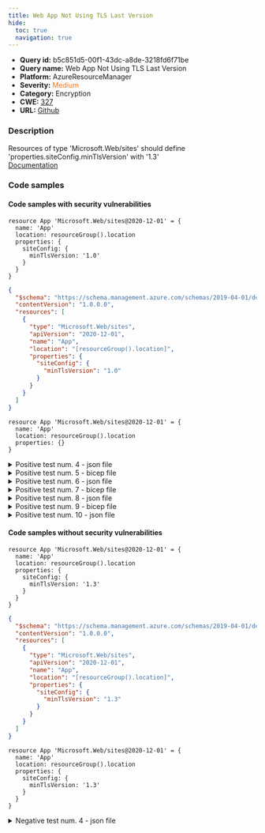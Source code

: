 ```yaml
---
title: Web App Not Using TLS Last Version
hide:
  toc: true
  navigation: true
---
```


<style>
  .highlight .hll {
    background-color: #ff171742;
  }
  .md-content {
    max-width: 1100px;
    margin: 0 auto;
  }
</style>

-   **Query id:** b5c851d5-00f1-43dc-a8de-3218fd6f71be
-   **Query name:** Web App Not Using TLS Last Version
-   **Platform:** AzureResourceManager
-   **Severity:** <span style="color:#ff7213">Medium</span>
-   **Category:** Encryption
-   **CWE:** <a href="https://cwe.mitre.org/data/definitions/327.html" onclick="newWindowOpenerSafe(event, 'https://cwe.mitre.org/data/definitions/327.html')">327</a>
-   **URL:** [Github](https://github.com/Checkmarx/kics/tree/master/assets/queries/azureResourceManager/web_app_not_using_tls_last_version)

### Description
Resources of type 'Microsoft.Web/sites' should define 'properties.siteConfig.minTlsVersion' with '1.3'<br>
[Documentation](https://docs.microsoft.com/en-us/azure/templates/microsoft.web/sites?tabs=json#siteconfig-object)

### Code samples
#### Code samples with security vulnerabilities
```bicep title="Positive test num. 1 - bicep file" hl_lines="6"
resource App 'Microsoft.Web/sites@2020-12-01' = {
  name: 'App'
  location: resourceGroup().location
  properties: {
    siteConfig: {
      minTlsVersion: '1.0'
    }
  }
}

```
```json title="Positive test num. 2 - json file" hl_lines="12"
{
  "$schema": "https://schema.management.azure.com/schemas/2019-04-01/deploymentTemplate.json#",
  "contentVersion": "1.0.0.0",
  "resources": [
    {
      "type": "Microsoft.Web/sites",
      "apiVersion": "2020-12-01",
      "name": "App",
      "location": "[resourceGroup().location]",
      "properties": {
        "siteConfig": {
          "minTlsVersion": "1.0"
        }
      }
    }
  ]
}

```
```bicep title="Positive test num. 3 - bicep file" hl_lines="2"
resource App 'Microsoft.Web/sites@2020-12-01' = {
  name: 'App'
  location: resourceGroup().location
  properties: {}
}

```
<details><summary>Positive test num. 4 - json file</summary>

```json hl_lines="8"
{
  "$schema": "https://schema.management.azure.com/schemas/2019-04-01/deploymentTemplate.json#",
  "contentVersion": "1.0.0.0",
  "resources": [
    {
      "type": "Microsoft.Web/sites",
      "apiVersion": "2020-12-01",
      "name": "App",
      "location": "[resourceGroup().location]",
      "properties": {}
    }
  ]
}

```
</details>
<details><summary>Positive test num. 5 - bicep file</summary>

```bicep hl_lines="6"
resource App 'Microsoft.Web/sites@2020-12-01' = {
  name: 'App'
  location: resourceGroup().location
  properties: {
    siteConfig: {
      minTlsVersion: '1.0'
    }
  }
}

```
</details>
<details><summary>Positive test num. 6 - json file</summary>

```json hl_lines="14"
{
  "properties": {
    "template": {
      "$schema": "https://schema.management.azure.com/schemas/2019-04-01/deploymentTemplate.json#",
      "contentVersion": "1.0.0.0",
      "resources": [
        {
          "type": "Microsoft.Web/sites",
          "apiVersion": "2020-12-01",
          "name": "App",
          "location": "[resourceGroup().location]",
          "properties": {
            "siteConfig": {
              "minTlsVersion": "1.0"
            }
          }
        }
      ],
      "outputs": {}
    },
    "parameters": {}
  },
  "kind": "template",
  "type": "Microsoft.Blueprint/blueprints/artifacts",
  "name": "myTemplate"
}

```
</details>
<details><summary>Positive test num. 7 - bicep file</summary>

```bicep hl_lines="2"
resource App 'Microsoft.Web/sites@2020-12-01' = {
  name: 'App'
  location: resourceGroup().location
  properties: {}
}

```
</details>
<details><summary>Positive test num. 8 - json file</summary>

```json hl_lines="10"
{
  "properties": {
    "template": {
      "$schema": "https://schema.management.azure.com/schemas/2019-04-01/deploymentTemplate.json#",
      "contentVersion": "1.0.0.0",
      "resources": [
        {
          "type": "Microsoft.Web/sites",
          "apiVersion": "2020-12-01",
          "name": "App",
          "location": "[resourceGroup().location]",
          "properties": {}
        }
      ],
      "outputs": {}
    },
    "parameters": {}
  },
  "kind": "template",
  "type": "Microsoft.Blueprint/blueprints/artifacts",
  "name": "myTemplate"
}

```
</details>
<details><summary>Positive test num. 9 - bicep file</summary>

```bicep hl_lines="6"
resource App 'Microsoft.Web/sites@2020-12-01' = {
  name: 'App'
  location: resourceGroup().location
  properties: {
    siteConfig: {
      minTlsVersion: '1.2'
    }
  }
}

```
</details>
<details><summary>Positive test num. 10 - json file</summary>

```json hl_lines="14"
{
  "properties": {
    "template": {
      "$schema": "https://schema.management.azure.com/schemas/2019-04-01/deploymentTemplate.json#",
      "contentVersion": "1.0.0.0",
      "resources": [
        {
          "type": "Microsoft.Web/sites",
          "apiVersion": "2020-12-01",
          "name": "App",
          "location": "[resourceGroup().location]",
          "properties": {
            "siteConfig": {
              "minTlsVersion": "1.2"
            }
          }
        }
      ],
      "outputs": {}
    },
    "parameters": {}
  },
  "kind": "template",
  "type": "Microsoft.Blueprint/blueprints/artifacts",
  "name": "myTemplate"
}

```
</details>


#### Code samples without security vulnerabilities
```bicep title="Negative test num. 1 - bicep file"
resource App 'Microsoft.Web/sites@2020-12-01' = {
  name: 'App'
  location: resourceGroup().location
  properties: {
    siteConfig: {
      minTlsVersion: '1.3'
    }
  }
}

```
```json title="Negative test num. 2 - json file"
{
  "$schema": "https://schema.management.azure.com/schemas/2019-04-01/deploymentTemplate.json#",
  "contentVersion": "1.0.0.0",
  "resources": [
    {
      "type": "Microsoft.Web/sites",
      "apiVersion": "2020-12-01",
      "name": "App",
      "location": "[resourceGroup().location]",
      "properties": {
        "siteConfig": {
          "minTlsVersion": "1.3"
        }
      }
    }
  ]
}

```
```bicep title="Negative test num. 3 - bicep file"
resource App 'Microsoft.Web/sites@2020-12-01' = {
  name: 'App'
  location: resourceGroup().location
  properties: {
    siteConfig: {
      minTlsVersion: '1.3'
    }
  }
}

```
<details><summary>Negative test num. 4 - json file</summary>

```json
{
  "properties": {
    "template": {
      "$schema": "https://schema.management.azure.com/schemas/2019-04-01/deploymentTemplate.json#",
      "contentVersion": "1.0.0.0",
      "resources": [
        {
          "type": "Microsoft.Web/sites",
          "apiVersion": "2020-12-01",
          "name": "App",
          "location": "[resourceGroup().location]",
          "properties": {
            "siteConfig": {
              "minTlsVersion": "1.3"
            }
          }
        }
      ],
      "outputs": {}
    },
    "parameters": {}
  },
  "kind": "template",
  "type": "Microsoft.Blueprint/blueprints/artifacts",
  "name": "myTemplate"
}

```
</details>
